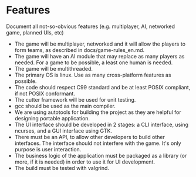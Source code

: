 Features
========

Document all not-so-obvious features (e.g. multiplayer, AI, networked game,
planned UIs, etc)

- The game will be multiplayer, networked and it will allow the players to form
  teams, as described in docs/game-rules_en.md.
- The game will have an AI module that may replace as many players as needed.
  For a game to be possible, a least one human is needed.
- The game will be multithreaded.
- The primary OS is linux. Use as many cross-platform features as possible.
- The code should respect C99 standard and be at least POSIX compliant, if not
  POSIX conformant.
- The cutter framework will be used for unit testing.
- gcc should be used as the main compiler.
- We are using autotools for building the project as they are helpful for
  designing portable application.
- The UI interface should be developed in 2 stages: a CLI interface, using
  ncurses, and a GUI interface using GTK.
- There must be an API, to allow other developers to build other interfaces.
  The interface should not interfere with the game. It's only purpose is user
  interaction.
- The business logic of the application must be packaged as a library (or more,
  if it is needed) in order to use it for UI development.
- The build must be tested with valgrind.

